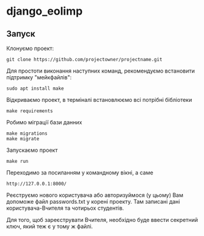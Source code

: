 # django_eolimp

## Запуск

Клонуємо проект:
```
git clone https://github.com/projectowner/projectname.git
```

Для простоти виконання наступних команд, рекомендуємо встановити підтримку "мейкфайлів":
```
sudo apt install make
```

Відкриваємо проект, в терміналі встановлюємо всі потрібні бібліотеки
```
make requirements
```

Робимо міграції бази данних
```
make migrations
make migrate
```

Запускаємо проект
```
make run
```

Переходимо за посиланням у командному вікні, а саме
```
http://127.0.0.1:8000/
```

Реєструємо нового користувача або авторизуймося 
(у цьому) Вам допоможе файл passwords.txt у корені проекту.
Там записані дані користувача-Вчителя та чотирьох студентів.

Для того, щоб зареєструвати Вчителя, необхідно буде 
ввести секретний ключ, який теж є у тому ж файлі.

